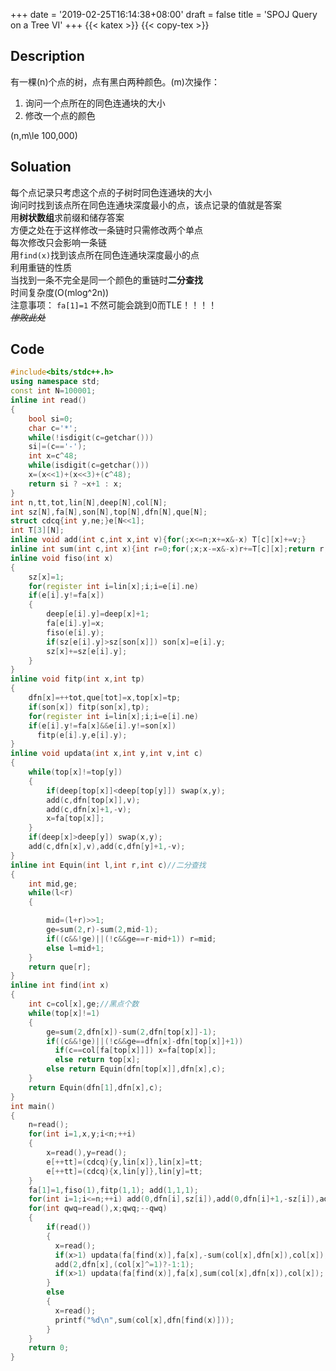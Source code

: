 +++
date = '2019-02-25T16:14:38+08:00'
draft = false
title = 'SPOJ Query on a Tree VI'
+++
{{< katex >}} {{< copy-tex >}}
## Description
有一棵\(n\)个点的树，点有黑白两种颜色。\(m\)次操作：
1. 询问一个点所在的同色连通块的大小
2. 修改一个点的颜色

\(n,m\le 100,000\)
## Soluation
每个点记录只考虑这个点的子树时同色连通块的大小 \
询问时找到该点所在同色连通块深度最小的点，该点记录的值就是答案 \
用**树状数组**求前缀和储存答案 \
方便之处在于这样修改一条链时只需修改两个单点 \
每次修改只会影响一条链 \
用`find(x)`找到该点所在同色连通块深度最小的点 \
利用重链的性质 \
当找到一条不完全是同一个颜色的重链时**二分查找** \
时间复杂度\(O(mlog^2n)\) \
注意事项： `fa[1]=1` 不然可能会跳到0而TLE！！！！ \
*~~惨败此处~~*
## Code
```cpp
#include<bits/stdc++.h>
using namespace std;
const int N=100001;
inline int read()
{
	bool si=0;
	char c='*';
	while(!isdigit(c=getchar()))
	si|=(c=='-');
	int x=c^48;
	while(isdigit(c=getchar()))
	x=(x<<1)+(x<<3)+(c^48);
	return si ? ~x+1 : x;
}
int n,tt,tot,lin[N],deep[N],col[N];
int sz[N],fa[N],son[N],top[N],dfn[N],que[N];
struct cdcq{int y,ne;}e[N<<1];
int T[3][N];
inline void add(int c,int x,int v){for(;x<=n;x+=x&-x) T[c][x]+=v;}
inline int sum(int c,int x){int r=0;for(;x;x-=x&-x)r+=T[c][x];return r;}
inline void fiso(int x)
{
    sz[x]=1;
    for(register int i=lin[x];i;i=e[i].ne)
    if(e[i].y!=fa[x])
    {
        deep[e[i].y]=deep[x]+1;
        fa[e[i].y]=x;
        fiso(e[i].y);
        if(sz[e[i].y]>sz[son[x]]) son[x]=e[i].y;
        sz[x]+=sz[e[i].y];
    }
}
inline void fitp(int x,int tp)
{
    dfn[x]=++tot,que[tot]=x,top[x]=tp;
    if(son[x]) fitp(son[x],tp);
    for(register int i=lin[x];i;i=e[i].ne)
    if(e[i].y!=fa[x]&&e[i].y!=son[x])
      fitp(e[i].y,e[i].y);
}
inline void updata(int x,int y,int v,int c)
{
	while(top[x]!=top[y])
	{
		if(deep[top[x]]<deep[top[y]]) swap(x,y);
		add(c,dfn[top[x]],v);
		add(c,dfn[x]+1,-v);
		x=fa[top[x]];
	}
	if(deep[x]>deep[y]) swap(x,y);
	add(c,dfn[x],v),add(c,dfn[y]+1,-v);
}
inline int Equin(int l,int r,int c)//二分查找
{
	int mid,ge;
	while(l<r)
	{

		mid=(l+r)>>1;
		ge=sum(2,r)-sum(2,mid-1);
		if((c&&!ge)||(!c&&ge==r-mid+1)) r=mid;
		else l=mid+1;
	}
	return que[r];
}
inline int find(int x)
{
	int c=col[x],ge;//黑点个数
	while(top[x]!=1)
	{
		ge=sum(2,dfn[x])-sum(2,dfn[top[x]]-1);
		if((c&&!ge)||(!c&&ge==dfn[x]-dfn[top[x]]+1))
		  if(c==col[fa[top[x]]]) x=fa[top[x]];
		  else return top[x];
		else return Equin(dfn[top[x]],dfn[x],c);
	}
	return Equin(dfn[1],dfn[x],c);
}
int main()
{
	n=read();
	for(int i=1,x,y;i<n;++i)
	{
		x=read(),y=read();
		e[++tt]=(cdcq){y,lin[x]},lin[x]=tt;
		e[++tt]=(cdcq){x,lin[y]},lin[y]=tt;
	}
	fa[1]=1,fiso(1),fitp(1,1); add(1,1,1);
	for(int i=1;i<=n;++i) add(0,dfn[i],sz[i]),add(0,dfn[i]+1,-sz[i]),add(2,i,1);
	for(int qwq=read(),x;qwq;--qwq)
	{
		if(read())
		{
		  x=read();
		  if(x>1) updata(fa[find(x)],fa[x],-sum(col[x],dfn[x]),col[x]);
		  add(2,dfn[x],(col[x]^=1)?-1:1);
		  if(x>1) updata(fa[find(x)],fa[x],sum(col[x],dfn[x]),col[x]);
		}
		else
		{
		  x=read();
		  printf("%d\n",sum(col[x],dfn[find(x)]));
		}
	}
	return 0;
}
```
